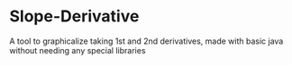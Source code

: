 # Slope-Derivative
A tool to graphicalize taking 1st and 2nd derivatives, made with basic java without needing any special libraries
